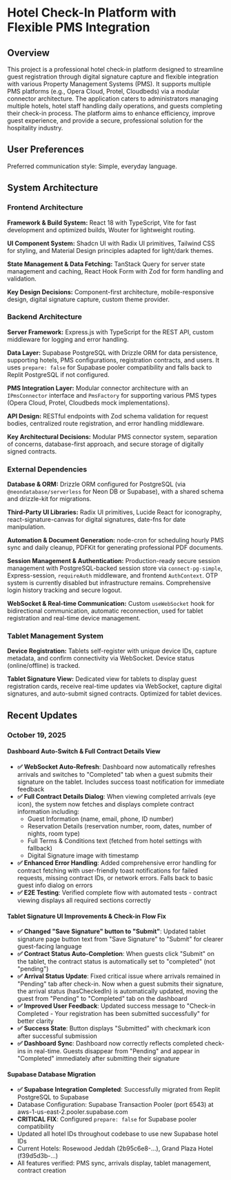 # Hotel Check-In Platform with Flexible PMS Integration

## Overview

This project is a professional hotel check-in platform designed to streamline guest registration through digital signature capture and flexible integration with various Property Management Systems (PMS). It supports multiple PMS platforms (e.g., Opera Cloud, Protel, Cloudbeds) via a modular connector architecture. The application caters to administrators managing multiple hotels, hotel staff handling daily operations, and guests completing their check-in process. The platform aims to enhance efficiency, improve guest experience, and provide a secure, professional solution for the hospitality industry.

## User Preferences

Preferred communication style: Simple, everyday language.

## System Architecture

### Frontend Architecture

**Framework & Build System:** React 18 with TypeScript, Vite for fast development and optimized builds, Wouter for lightweight routing.

**UI Component System:** Shadcn UI with Radix UI primitives, Tailwind CSS for styling, and Material Design principles adapted for light/dark themes.

**State Management & Data Fetching:** TanStack Query for server state management and caching, React Hook Form with Zod for form handling and validation.

**Key Design Decisions:** Component-first architecture, mobile-responsive design, digital signature capture, custom theme provider.

### Backend Architecture

**Server Framework:** Express.js with TypeScript for the REST API, custom middleware for logging and error handling.

**Data Layer:** Supabase PostgreSQL with Drizzle ORM for data persistence, supporting hotels, PMS configurations, registration contracts, and users. It uses `prepare: false` for Supabase pooler compatibility and falls back to Replit PostgreSQL if not configured.

**PMS Integration Layer:** Modular connector architecture with an `IPmsConnector` interface and `PmsFactory` for supporting various PMS types (Opera Cloud, Protel, Cloudbeds mock implementations).

**API Design:** RESTful endpoints with Zod schema validation for request bodies, centralized route registration, and error handling middleware.

**Key Architectural Decisions:** Modular PMS connector system, separation of concerns, database-first approach, and secure storage of digitally signed contracts.

### External Dependencies

**Database & ORM:** Drizzle ORM configured for PostgreSQL (via `@neondatabase/serverless` for Neon DB or Supabase), with a shared schema and drizzle-kit for migrations.

**Third-Party UI Libraries:** Radix UI primitives, Lucide React for iconography, react-signature-canvas for digital signatures, date-fns for date manipulation.

**Automation & Document Generation:** node-cron for scheduling hourly PMS sync and daily cleanup, PDFKit for generating professional PDF documents.

**Session Management & Authentication:** Production-ready secure session management with PostgreSQL-backed session store via `connect-pg-simple`, Express-session, `requireAuth` middleware, and frontend `AuthContext`. OTP system is currently disabled but infrastructure remains. Comprehensive login history tracking and secure logout.

**WebSocket & Real-time Communication:** Custom `useWebSocket` hook for bidirectional communication, automatic reconnection, used for tablet registration and real-time device management.

### Tablet Management System

**Device Registration:** Tablets self-register with unique device IDs, capture metadata, and confirm connectivity via WebSocket. Device status (online/offline) is tracked.

**Tablet Signature View:** Dedicated view for tablets to display guest registration cards, receive real-time updates via WebSocket, capture digital signatures, and auto-submit signed contracts. Optimized for tablet devices.

## Recent Updates

### October 19, 2025

#### Dashboard Auto-Switch & Full Contract Details View
- **✅ WebSocket Auto-Refresh**: Dashboard now automatically refreshes arrivals and switches to "Completed" tab when a guest submits their signature on the tablet. Includes success toast notification for immediate feedback
- **✅ Full Contract Details Dialog**: When viewing completed arrivals (eye icon), the system now fetches and displays complete contract information including:
  - Guest Information (name, email, phone, ID number)
  - Reservation Details (reservation number, room, dates, number of nights, room type)
  - Full Terms & Conditions text (fetched from hotel settings with fallback)
  - Digital Signature image with timestamp
- **✅ Enhanced Error Handling**: Added comprehensive error handling for contract fetching with user-friendly toast notifications for failed requests, missing contract IDs, or network errors. Falls back to basic guest info dialog on errors
- **✅ E2E Testing**: Verified complete flow with automated tests - contract viewing displays all required sections correctly

#### Tablet Signature UI Improvements & Check-in Flow Fix
- **✅ Changed "Save Signature" button to "Submit"**: Updated tablet signature page button text from "Save Signature" to "Submit" for clearer guest-facing language
- **✅ Contract Status Auto-Completion**: When guests click "Submit" on the tablet, the contract status is automatically set to "completed" (not "pending")
- **✅ Arrival Status Update**: Fixed critical issue where arrivals remained in "Pending" tab after check-in. Now when a guest submits their signature, the arrival status (hasCheckedIn) is automatically updated, moving the guest from "Pending" to "Completed" tab on the dashboard
- **✅ Improved User Feedback**: Updated success message to "Check-in Completed - Your registration has been submitted successfully" for better clarity
- **✅ Success State**: Button displays "Submitted" with checkmark icon after successful submission
- **✅ Dashboard Sync**: Dashboard now correctly reflects completed check-ins in real-time. Guests disappear from "Pending" and appear in "Completed" immediately after submitting their signature

#### Supabase Database Migration
- **✅ Supabase Integration Completed**: Successfully migrated from Replit PostgreSQL to Supabase
- Database Configuration: Supabase Transaction Pooler (port 6543) at aws-1-us-east-2.pooler.supabase.com
- **CRITICAL FIX**: Configured `prepare: false` for Supabase pooler compatibility
- Updated all hotel IDs throughout codebase to use new Supabase hotel IDs
- Current Hotels: Rosewood Jeddah (2b95c6e8-...), Grand Plaza Hotel (f39d5d3b-...)
- All features verified: PMS sync, arrivals display, tablet management, contract creation